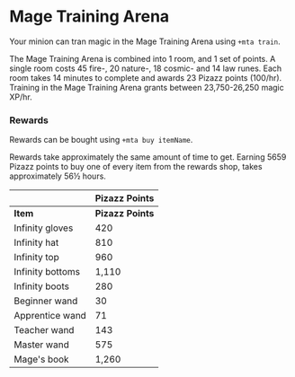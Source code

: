 # Mage Training Arena

Your minion can tran magic in the Mage Training Arena using `+mta train`.

The Mage Training Arena is combined into 1 room, and 1 set of points. A single room costs 45 fire-, 20 nature-, 18 cosmic- and 14 law runes. Each room takes 14 minutes to complete and awards 23 Pizazz points (100/hr). Training in the Mage Training Arena grants between 23,750-26,250 magic XP/hr.

### Rewards

Rewards can be bought using `+mta buy itemName`.

Rewards take approximately the same amount of time to get. Earning 5659 Pizazz points to buy one of every item from the rewards shop, takes approximately 56½ hours.

|                  | Pizazz Points     |
| ---------------- | ----------------- |
| **Item**         | **Pizazz Points** |
| Infinity gloves  | 420               |
| Infinity hat     | 810               |
| Infinity top     | 960               |
| Infinity bottoms | 1,110             |
| Infinity boots   | 280               |
| Beginner wand    | 30                |
| Apprentice wand  | 71                |
| Teacher wand     | 143               |
| Master wand      | 575               |
| Mage's book      | 1,260             |
